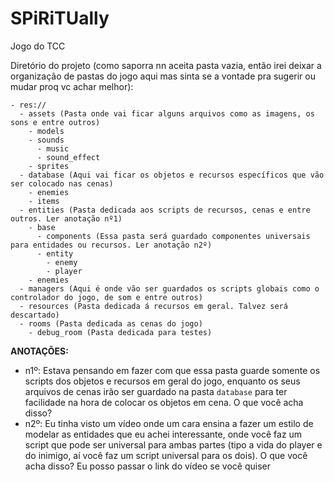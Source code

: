 # SPiRiTUally

Jogo do TCC

Diretório do projeto (como saporra nn aceita pasta vazia, então irei deixar a organização de pastas do jogo aqui mas sinta se a vontade pra sugerir ou mudar proq vc achar melhor):

```
- res://
  - assets (Pasta onde vai ficar alguns arquivos como as imagens, os sons e entre outros)
    - models
    - sounds
      - music
      - sound_effect
    - sprites
  - database (Aqui vai ficar os objetos e recursos específicos que vão ser colocado nas cenas)
    - enemies
    - items
  - entities (Pasta dedicada aos scripts de recursos, cenas e entre outros. Ler anotação nº1)
    - base
      - components (Essa pasta será guardado componentes universais para entidades ou recursos. Ler anotação n2º)
      - entity
        - enemy
        - player
    - enemies
  - managers (Aqui é onde vão ser guardados os scripts globais como o controlador do jogo, de som e entre outros)
  - resources (Pasta dedicada á recursos em geral. Talvez será descartado)
  - rooms (Pasta dedicada as cenas do jogo)
    - debug_room (Pasta dedicada para testes)
```

**ANOTAÇÕES:**
  - n1º: Estava pensando em fazer com que essa pasta guarde somente os scripts dos objetos e recursos em geral do jogo, enquanto os seus arquivos de cenas irão ser guardado na pasta `database` para ter facilidade na hora de colocar os objetos em cena. O que você acha disso?
  - n2º: Eu tinha visto um vídeo onde um cara ensina a fazer um estilo de modelar as entidades que eu achei interessante, onde você faz um script que pode ser universal para ambas partes (tipo a vida do player e do inimigo, aí você faz um script universal para os dois). O que você acha disso? Eu posso passar o link do vídeo se você quiser
